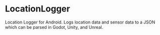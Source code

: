 # LocationLogger
Location Logger for Android.  Logs location data and sensor data to a JSON which can be parsed in Godot, Unity, and Unreal.

